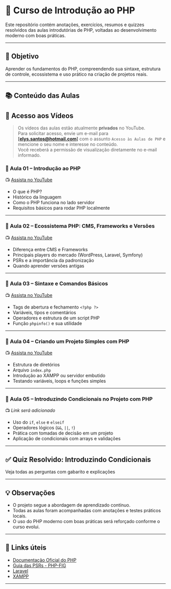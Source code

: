 # 📘 Curso de Introdução ao PHP

Este repositório contém anotações, exercícios, resumos e quizzes resolvidos das aulas introdutórias de PHP, voltadas ao desenvolvimento moderno com boas práticas.

---

## 🎯 Objetivo

Aprender os fundamentos do PHP, compreendendo sua sintaxe, estrutura de controle, ecossistema e uso prático na criação de projetos reais.

---

## 📚 Conteúdo das Aulas
## 🎥 Acesso aos Vídeos

> Os vídeos das aulas estão atualmente **privados** no YouTube.  
> Para solicitar acesso, envie um e-mail para **[elys.santos@hotmail.com]** com o assunto `Acesso às Aulas de PHP` e mencione o seu nome e interesse no conteúdo.  
> Você receberá a permissão de visualização diretamente no e-mail informado.

### 🔹 Aula 01 – Introdução ao PHP  
📺 [Assista no YouTube](https://youtu.be/oOgQ9UTxEHs)  
- O que é PHP?
- Histórico da linguagem
- Como o PHP funciona no lado servidor
- Requisitos básicos para rodar PHP localmente

---

### 🔹 Aula 02 – Ecossistema PHP: CMS, Frameworks e Versões  
📺 [Assista no YouTube](https://youtu.be/U95WMmxPHlU)  
- Diferença entre CMS e Frameworks
- Principais players do mercado (WordPress, Laravel, Symfony)
- PSRs e a importância da padronização
- Quando aprender versões antigas

---

### 🔹 Aula 03 – Sintaxe e Comandos Básicos  
📺 [Assista no YouTube](https://youtu.be/8hCOVh20kyI)  
- Tags de abertura e fechamento `<?php ?>`
- Variáveis, tipos e comentários
- Operadores e estrutura de um script PHP
- Função `phpinfo()` e sua utilidade

---

### 🔹 Aula 04 – Criando um Projeto Simples com PHP  
📺 [Assista no YouTube](https://youtu.be/mNq1RD6IeD4)  
- Estrutura de diretórios
- Arquivo `index.php`
- Introdução ao XAMPP ou servidor embutido
- Testando variáveis, loops e funções simples

---

### 🔹 Aula 05 – Introduzindo Condicionais no Projeto com PHP  
📺 *Link será adicionado*  
- Uso do `if`, `else` e `elseif`
- Operadores lógicos (`&&`, `||`, `!`)
- Prática com tomadas de decisão em um projeto
- Aplicação de condicionais com arrays e validações

---

## ✅ Quiz Resolvido: Introduzindo Condicionais

Veja todas as perguntas com gabarito e explicações

---

## 💡 Observações

- O projeto segue a abordagem de aprendizado contínuo.  
- Todas as aulas foram acompanhadas com anotações e testes práticos locais.  
- O uso do PHP moderno com boas práticas será reforçado conforme o curso evolui.  

---

## 🔗 Links úteis

- [Documentação Oficial do PHP](https://www.php.net/manual/pt_BR/)
- [Guia das PSRs - PHP-FIG](https://www.php-fig.org/psr/)
- [Laravel](https://laravel.com/)
- [XAMPP](https://www.apachefriends.org/index.html)

---


